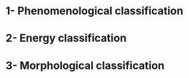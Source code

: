 <h1>1- Phenomenological classification</h1>
<h1>2- Energy classification</h1>
<h1>3- Morphological classification</h1>
